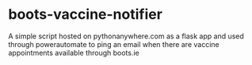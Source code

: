# boots-vaccine-notifier

A simple script hosted on pythonanywhere.com as a flask app and used through powerautomate to ping an email when there are vaccine appointments available through boots.ie
